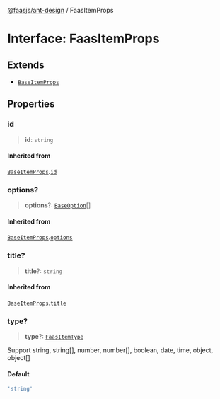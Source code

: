 [@faasjs/ant-design](../README.md) / FaasItemProps

# Interface: FaasItemProps

## Extends

- [`BaseItemProps`](BaseItemProps.md)

## Properties

### id

> **id**: `string`

#### Inherited from

[`BaseItemProps`](BaseItemProps.md).[`id`](BaseItemProps.md#id)

### options?

> **options**?: [`BaseOption`](../type-aliases/BaseOption.md)[]

#### Inherited from

[`BaseItemProps`](BaseItemProps.md).[`options`](BaseItemProps.md#options)

### title?

> **title**?: `string`

#### Inherited from

[`BaseItemProps`](BaseItemProps.md).[`title`](BaseItemProps.md#title)

### type?

> **type**?: [`FaasItemType`](../type-aliases/FaasItemType.md)

Support string, string[], number, number[], boolean, date, time, object, object[]

#### Default

```ts
'string'
```
